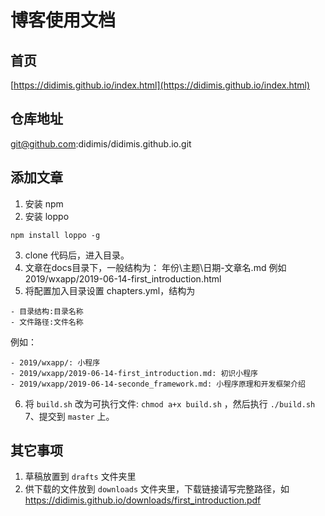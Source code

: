 # 博客使用文档
## 首页
[https://didimis.github.io/index.html](https://didimis.github.io/index.html)
## 仓库地址
git@github.com:didimis/didimis.github.io.git

## 添加文章
1. 安装 npm
2. 安装 loppo
```
npm install loppo -g
```
3. clone 代码后，进入目录。
4. 文章在docs目录下，一般结构为：
年份\主题\日期-文章名.md
例如 2019/wxapp/2019-06-14-first_introduction.html
5. 将配置加入目录设置 chapters.yml，结构为
```
- 目录结构:目录名称
- 文件路径:文件名称
```

例如：
```
- 2019/wxapp/: 小程序
- 2019/wxapp/2019-06-14-first_introduction.md: 初识小程序
- 2019/wxapp/2019-06-14-seconde_framework.md: 小程序原理和开发框架介绍
```

6. 将 `build.sh` 改为可执行文件: `chmod a+x build.sh` ，然后执行 `./build.sh`
7、提交到 `master` 上。

## 其它事项
1. 草稿放置到 `drafts` 文件夹里
2. 供下载的文件放到 `downloads` 文件夹里，下载链接请写完整路径，如 https://didimis.github.io/downloads/first_introduction.pdf